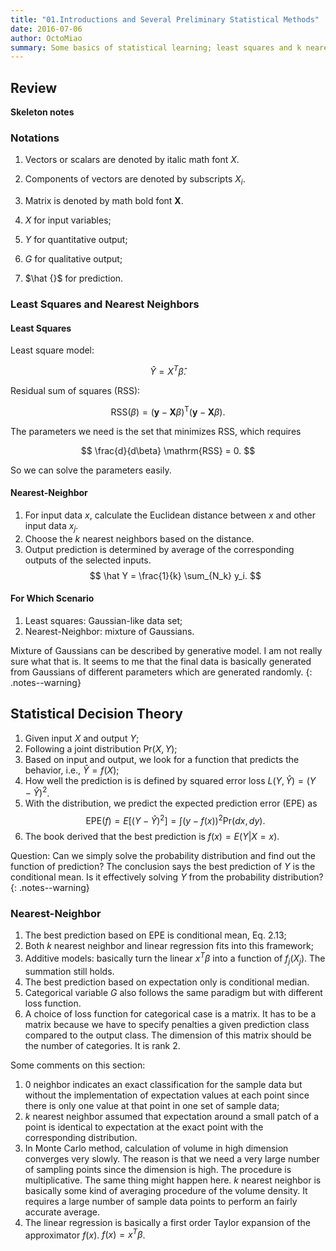 ```yaml
---
title: "01.Introductions and Several Preliminary Statistical Methods"
date: 2016-07-06
author: OctoMiao
summary: Some basics of statistical learning; least squares and k nearest neighbors
---
```




## Review

**Skeleton notes**

### Notations

1. Vectors or scalars are denoted by italic math font $X$.
2. Components of vectors are denoted by subscripts $X_i$.
3. Matrix is denoted by math bold font $\mathbf X$.


1. $X$ for input variables;
2. $Y$ for quantitative output;
3. $G$ for qualitative output;
4. $\hat {}$ for prediction.


### Least Squares and Nearest Neighbors


#### Least Squares

Least square model:

$$
\hat Y = X^T \hat \beta.
$$

Residual sum of squares (RSS):

$$
\mathrm{RSS}(\beta) = (\mathbf y - \mathbf X \beta)^{\mathrm T} (\mathbf y - \mathbf X \beta).
$$

The parameters we need is the set that minimizes RSS, which requires

$$
\frac{d}{d\beta} \mathrm{RSS} = 0.
$$

So we can solve the parameters easily.

#### Nearest-Neighbor

1. For input data $x$, calculate the Euclidean distance between $x$ and other input data $x_j$.
2. Choose the $k$ nearest neighbors based on the distance.
3. Output prediction is determined by average of the corresponding outputs of the selected inputs.
   $$
   \hat Y = \frac{1}{k} \sum_{N_k} y_i.
   $$


#### For Which Scenario

1. Least squares: Gaussian-like data set;
2. Nearest-Neighbor: mixture of Gaussians.


Mixture of Gaussians can be described by generative model. I am not really sure what that is. It seems to me that the final data is basically generated from Gaussians of different parameters which are generated randomly.
{: .notes--warning}


## Statistical Decision Theory


1. Given input $X$ and output $Y$;
2. Following a joint distribution $\mathrm{Pr}(X,Y)$;
3. Based on input and output, we look for a function that predicts the behavior, i.e., $\hat Y = f(X)$;
4. How well the prediction is is defined by squared error loss $L(Y,\hat Y) = (Y-\hat Y)^2$.
5. With the distribution, we predict the expected prediction error (EPE) as
   $$
   \mathrm{EPE}(f) = E[ ( Y- \hat Y )^2 ] = \int (y - f(x))^2 \mathrm{Pr}(dx, dy).
   $$
6. The book derived that the best prediction is $f(x) = E(Y\vert X=x)$.


Question: Can we simply solve the probability distribution and find out the function of prediction? The conclusion says the best prediction of $Y$ is the conditional mean. Is it effectively solving $Y$ from the probability distribution?
{: .notes--warning}


### Nearest-Neighbor


1. The best prediction based on EPE is conditional mean, Eq. 2.13;
2. Both $k$ nearest neighbor and linear regression fits into this framework;
3. Additive models: basically turn the linear $x^T\beta$ into a function of $f_j(X_j)$. The summation still holds.
4. The best prediction based on expectation only is conditional median.
5. Categorical variable $G$ also follows the same paradigm but with different loss function.
6. A choice of loss function for categorical case is a matrix. It has to be a matrix because we have to specify penalties a given prediction class compared to the output class. The dimension of this matrix should be the number of categories. It is rank 2.


<div class="notes--info" markdown="1">
Some comments on this section:

1. 0 neighbor indicates an exact classification for the sample data but without the implementation of expectation values at each point since there is only one value at that point in one set of sample data;
2. $k$ nearest neighbor assumed that expectation around a small patch of a point is identical to expectation at the exact point with the corresponding distribution.
3. In Monte Carlo method, calculation of volume in high dimension converges very slowly. The reason is that we need a very large number of sampling points since the dimension is high. The procedure is multiplicative. The same thing might happen here. $k$ nearest neighbor is basically some kind of averaging procedure of the volume density. It requires a large number of sample data points to perform an fairly accurate average.
4. The linear regression is basically a first order Taylor expansion of the approximator $f(x)$. $f(x) = x^T\beta$.
</div>
